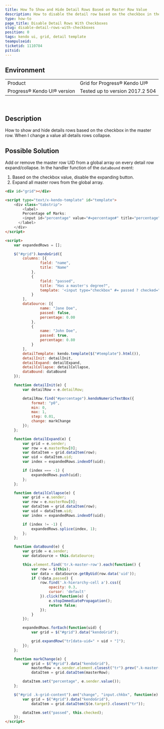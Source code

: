 ```yaml
---
title: How To Show and Hide Detail Rows Based on Master Row Value
description: How to disable the detail row based on the checkbox in the master row. Persist expanded rows after Grid refresh.
type: how-to
page_title: Disable Detail Rows With Checkboxes
slug: disable-detail-rows-with-checkboxes 
position: 0
tags: kendo ui, grid, detail template
teampulseid:
ticketid: 1110784
pitsid:
---
```


## Environment
<table>
 <tr>
  <td>Product</td>
  <td>Grid for Progress® Kendo UI®</td>
 </tr>
 <tr>
  <td>Progress® Kendo UI® version</td>
  <td>Tested up to version 2017.2 504</td>
 </tr>
</table>

 
## Description

How to show and hide details rows based on the checkbox in the master row. When I change a value all details rows collapse. 

## Possible Solution

Add or remove the master row UID from a global array on every detail row expand/collapse. In the handler function of the `dataBound` event:

1. Based on the checkbox value, disable the expanding button.
1. Expand all master rows from the global array.

```html
<div id="grid"></div>

<script type="text/x-kendo-template" id="template">
    <div class="tabstrip">
        <label>
        Percentage of Marks:
        <input id="percentage" value="#=percentage#" title="percentage" style="width: 100%;" />
      </label>
    </div>
</script>

<script>
    var expandedRows = [];

    $("#grid").kendoGrid({
        columns: [{
                field: "name",
                title: "Name"
            },
            {
                field: "passed",
                title: "Has a master's degree?",
                template: '<input type="checkbox" #= passed ? checked="checked" : "" # class="chkbx"></input>'
            }
        ],
        dataSource: [{
                name: "Jane Doe",
                passed: false,
                percentage: 0.00
            },
            {
                name: "John Doe",
                passed: true,
                percentage: 0.80
            }
        ],
        detailTemplate: kendo.template($("#template").html()),
        detailInit: detailInit,
        detailExpand: detailExpand,
        detailCollapse: detailCollapse,
        dataBound: dataBound
    });

    function detailInit(e) {
        var detailRow = e.detailRow;

        detailRow.find("#percentage").kendoNumericTextBox({
            format: "p0",
            min: 0,
            max: 1,
            step: 0.01,
            change: markChange
        });
    };

    function detailExpand(e) {
        var grid = e.sender;
        var row = e.masterRow[0];
        var dataItem = grid.dataItem(row);
        var uid = dataItem.uid;
        var index = expandedRows.indexOf(uid);

        if (index === -1) {
            expandedRows.push(uid);
        };
    };

    function detailCollapse(e) {
        var grid = e.sender;
        var row = e.masterRow[0];
        var dataItem = grid.dataItem(row);
        var uid = dataItem.uid;
        var index = expandedRows.indexOf(uid);

        if (index != -1) {
            expandedRows.splice(index, 1);
        };
    };

    function dataBound(e) {
        var gride = e.sender;
        var dataSource = this.dataSource;

        this.element.find('tr.k-master-row').each(function() {
            var row = $(this);
            var data = dataSource.getByUid(row.data('uid'));
            if (!data.passed) {
                row.find('.k-hierarchy-cell a').css({
                    opacity: 0.3,
                    cursor: 'default'
                }).click(function(e) {
                    e.stopImmediatePropagation();
                    return false;
                });
            }
        });

        expandedRows.forEach(function(uid) {
            var grid = $("#grid").data("kendoGrid");

            grid.expandRow("tr[data-uid=" + uid + "]");
        });
    };

    function markChange(e) {
        var grid = $("#grid").data("kendoGrid"),
            masterRow = e.sender.element.closest("tr").prev(".k-master-row"),
            dataItem = grid.dataItem(masterRow);

        dataItem.set("percentage", e.sender.value());
    };

    $("#grid .k-grid-content").on("change", "input.chkbx", function(e) {
        var grid = $("#grid").data("kendoGrid"),
            dataItem = grid.dataItem($(e.target).closest("tr"));

        dataItem.set("passed", this.checked);
    });
</script>
```
